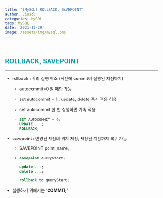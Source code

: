 ```yaml
---
title: "[MySQL] ROLLBACK, SAVEPOINT"
author: Jinsol
categories: MySQL
tags: MySQL
date: '2021-11-29'
image: /assets/img/mysql.png
---
```


<br>

## <span style="color:#009DAE">ROLLBACK, SAVEPOINT</span>
<hr>

- rollback : 쿼리 실행 취소 (직전에 commit이 실행된 지점까지)

    - autocommit=0 일 때만 가능

    - set autocommit = 1 : update, delete 즉시 적용 허용

    - set autocommit 한 번 실행하면 계속 적용

    -   ```sql
        SET AUTOCOMMIT = 0; 
        UPDATE ...;
        ROLLBACK;
        ```

- savepoint : 변경된 지점의 위치 저장, 저장된 지점까지 복구 가능

    - SAVEPOINT point_name;

    -   ```sql
        savepoint queryStart;

        update ...;
        delete ...;

        rollback to queryStart;
        ```

- 실행하기 위해서는 '**COMMIT;**'